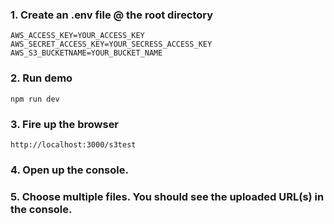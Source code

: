 ### 1. Create an .env file @ the root directory
```
AWS_ACCESS_KEY=YOUR_ACCESS_KEY
AWS_SECRET_ACCESS_KEY=YOUR_SECRESS_ACCESS_KEY
AWS_S3_BUCKETNAME=YOUR_BUCKET_NAME
```
### 2. Run demo
```
npm run dev
```
### 3. Fire up the browser
```
http://localhost:3000/s3test
```
### 4. Open up the console.
### 5. Choose multiple files. You should see the uploaded URL(s) in the console.
